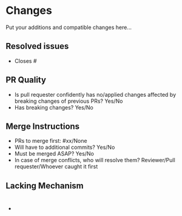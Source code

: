 # Changes
Put your additions and compatible changes here...

## Resolved issues
- Closes #

## PR Quality
<!--
Be sure that changes in the PR are compatible with the master branch to prevent test failures.
-->
- Is pull requester confidently has no/applied changes affected by breaking changes of previous PRs? Yes/No
- Has breaking changes? Yes/No
<!--
Put breaking change details below this comment if there are breaking changes.
Breaking changes could be relocating certain set of files, changing the types that already
exist in the master branch, new format of response or query, etc...
-->

## Merge Instructions
<!--
Fixes, breaking change, or initial code of a feature should be merge as soon as possible. This is
because it can affect the code or experience greatly in the future. Enhancements can be deferred.
-->
- PRs to merge first: #xx/None  <!-- Put PR number if there are or none. -->
- Will have to additional commits? Yes/No
- Must be merged ASAP? Yes/No
- In case of merge conflicts, who will resolve them? Reviewer/Pull requester/Whoever caught it first

## Lacking Mechanism
<!--
Note: Pull requester should create issues for lacking mechanisms then just link the issue number.
-->
- #
